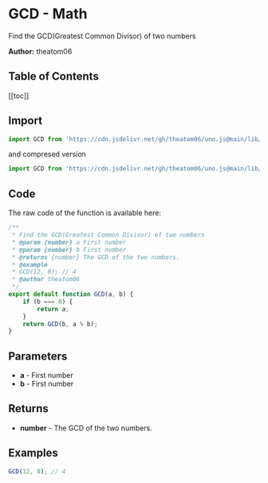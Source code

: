 # GCD - Math
Find the GCD(Greatest Common Divisor) of two numbers

**Author:** theatom06

## Table of Contents
[[toc]]

## Import 

```js
import GCD from 'https://cdn.jsdelivr.net/gh/theatom06/uno.js@main/lib/math/GCD.js';
```
and compresed version
```js
import GCD from 'https://cdn.jsdelivr.net/gh/theatom06/uno.js@main/lib/math/GCD.min.js';
```

## Code
The raw code of the function is available here:
```js
/**
 * Find the GCD(Greatest Common Divisor) of two numbers
 * @param {number} a First number
 * @param {number} b First number
 * @returns {number} The GCD of the two numbers.
 * @example
 * GCD(12, 8); // 4
 * @author theatom06
 */
export default function GCD(a, b) {
    if (b === 0) {
        return a;
    }
    return GCD(b, a % b);
}
```

## Parameters
* **a** - First number
* **b** - First number


## Returns
* **number** - The GCD of the two numbers.


## Examples
```js
GCD(12, 8); // 4

```